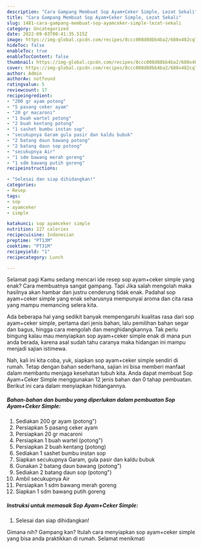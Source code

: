 ```yaml
---
description: "Cara Gampang Membuat Sop Ayam+Ceker Simple, Lezat Sekali"
title: "Cara Gampang Membuat Sop Ayam+Ceker Simple, Lezat Sekali"
slug: 1481-cara-gampang-membuat-sop-ayamceker-simple-lezat-sekali
category: Uncategorized
date: 2022-09-03T00:41:35.515Z
image: https://img-global.cpcdn.com/recipes/8ccc008d88bb4ba2/680x482cq70/sop-ayamceker-simple-foto-resep-utama.jpg
hideToc: false
enableToc: true
enableTocContent: false
thumbnail: https://img-global.cpcdn.com/recipes/8ccc008d88bb4ba2/680x482cq70/sop-ayamceker-simple-foto-resep-utama.jpg
cover: https://img-global.cpcdn.com/recipes/8ccc008d88bb4ba2/680x482cq70/sop-ayamceker-simple-foto-resep-utama.jpg
author: Admin
authorAv: notfound
ratingvalue: 5
reviewcount: 17
recipeingredient:
- "200 gr ayam potong"
- "5 pasang ceker ayam"
- "20 gr macaroni"
- "1 buah wartel potong"
- "2 buah kentang potong"
- "1 sashet bumbu instan sop"
- "secukupnya Garam gula pasir dan kaldu bubuk"
- "2 batang daun bawang potong"
- "2 batang daun sop potong"
- "secukupnya Air"
- "1 sdm bawang merah goreng"
- "1 sdm bawang putih goreng"
recipeinstructions:

- "Selesai dan siap dihidangkan!"
categories:
- Resep
tags:
- sop
- ayamceker
- simple

katakunci: sop ayamceker simple 
nutrition: 227 calories
recipecuisine: Indonesian
preptime: "PT13M"
cooktime: "PT31M"
recipeyield: "1"
recipecategory: Lunch

---
```



Selamat pagi Kamu sedang mencari ide resep sop ayam+ceker simple yang enak? Cara membuatnya sangat gampang. Tapi Jika salah mengolah maka hasilnya akan hambar dan justru cenderung tidak enak. Padahal sop ayam+ceker simple yang enak seharusnya mempunyai aroma dan cita rasa yang mampu memancing selera kita.


Ada beberapa hal yang sedikit banyak mempengaruhi kualitas rasa dari sop ayam+ceker simple, pertama dari jenis bahan, lalu pemilihan bahan segar dan bagus, hingga cara mengolah dan menghidangkannya. Tak perlu bingung kalau mau menyiapkan sop ayam+ceker simple enak di mana pun anda berada, karena asal sudah tahu caranya maka hidangan ini mampu menjadi sajian istimewa.




Nah, kali ini kita coba, yuk, siapkan sop ayam+ceker simple sendiri di rumah. Tetap dengan bahan sederhana, sajian ini bisa memberi manfaat dalam membantu menjaga kesehatan tubuh kita. Anda dapat membuat Sop Ayam+Ceker Simple menggunakan 12 jenis bahan dan 0 tahap pembuatan. Berikut ini cara dalam menyiapkan hidangannya.

<!--inarticleads1-->

##### Bahan-bahan dan bumbu yang diperlukan dalam pembuatan Sop Ayam+Ceker Simple:

1. Sediakan 200 gr ayam (potong&#34;)
1. Persiapkan 5 pasang ceker ayam
1. Persiapkan 20 gr macaroni
1. Persiapkan 1 buah wartel (potong&#34;)
1. Persiapkan 2 buah kentang (potong)
1. Sediakan 1 sashet bumbu instan sop
1. Siapkan secukupnya Garam, gula pasir dan kaldu bubuk
1. Gunakan 2 batang daun bawang (potong&#34;)
1. Sediakan 2 batang daun sop (potong&#34;)
1. Ambil secukupnya Air
1. Persiapkan 1 sdm bawang merah goreng
1. Siapkan 1 sdm bawang putih goreng




<!--inarticleads2-->

##### Instruksi untuk memasak Sop Ayam+Ceker Simple:


1. Selesai dan siap dihidangkan!



Gimana nih? Gampang kan? Itulah cara menyiapkan sop ayam+ceker simple yang bisa anda praktikkan di rumah. Selamat menikmati
